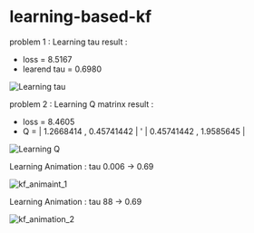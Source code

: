 # learning-based-kf




problem 1 : Learning tau
result :
 - loss = 8.5167
 - learend tau = 0.6980

![Learning tau](https://user-images.githubusercontent.com/57785895/99908424-ef7e3e00-2d25-11eb-9573-9850b3e8df56.png)


problem 2 : Learning Q matrinx
result :
 - loss =   8.4605
 -   Q  =   | 1.2668414 ,   0.45741442 |
'           | 0.45741442 ,   1.9585645 |

![Learning Q](https://user-images.githubusercontent.com/57785895/99908474-34a27000-2d26-11eb-864f-dd0f5e64e0d4.png)


Learning Animation : tau 0.006 -> 0.69

![kf_animaint_1](https://user-images.githubusercontent.com/57785895/99908174-6dd9e080-2d24-11eb-841c-63a924860943.gif)


Learning Animation : tau 88 -> 0.69

![kf_animation_2](https://user-images.githubusercontent.com/57785895/99908182-7df1c000-2d24-11eb-8ed5-6c407660147d.gif)
